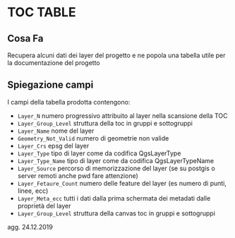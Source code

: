 # TOC TABLE

## Cosa Fa
Recupera alcuni dati dei layer del progetto e ne popola una tabella utile per la documentazione del progetto

## Spiegazione campi

I campi della tabella prodotta contengono:

* `Layer_N`             numero progressivo attribuito al layer nella scansione della TOC
* `Layer_Group_Level`   struttura della toc in gruppi e sottogruppi
* `Layer_Name`          nome del layer
* `Geometry_Not_Valid`  numero di geometrie non valide
* `Layer_Crs`           epsg del layer
* `Layer_Type`          tipo di layer come da codifica QgsLayerType
* `Layer_Type_Name`     tipo di layer come da codifica QgsLayerTypeName
* `Layer_Source`        percorso di memorizzazione del layer (se su postgis o server remoti anche pwd fare attenzione)
* `Layer_Fetaure_Count` numero delle feature del layer (es numero di punti, linee, ecc)
* `Layer_Meta_ecc`      tutti i dati dalla prima schermata dei metadati dalle proprietà del layer
* `Layer_Group_Level`   struttura della canvas toc in gruppi e sottogruppi

agg. 24.12.2019
